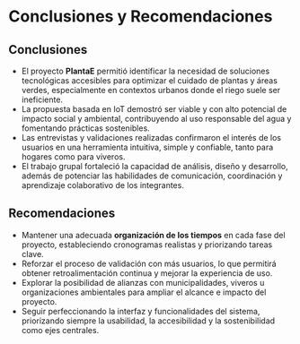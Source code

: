 # Conclusiones y Recomendaciones

## Conclusiones

- El proyecto **PlantaE** permitió identificar la necesidad de soluciones tecnológicas accesibles para optimizar el cuidado de plantas y áreas verdes, especialmente en contextos urbanos donde el riego suele ser ineficiente.  
- La propuesta basada en IoT demostró ser viable y con alto potencial de impacto social y ambiental, contribuyendo al uso responsable del agua y fomentando prácticas sostenibles.  
- Las entrevistas y validaciones realizadas confirmaron el interés de los usuarios en una herramienta intuitiva, simple y confiable, tanto para hogares como para viveros.  
- El trabajo grupal fortaleció la capacidad de análisis, diseño y desarrollo, además de potenciar las habilidades de comunicación, coordinación y aprendizaje colaborativo de los integrantes.  

## Recomendaciones

- Mantener una adecuada **organización de los tiempos** en cada fase del proyecto, estableciendo cronogramas realistas y priorizando tareas clave.  
- Reforzar el proceso de validación con más usuarios, lo que permitirá obtener retroalimentación continua y mejorar la experiencia de uso.  
- Explorar la posibilidad de alianzas con municipalidades, viveros u organizaciones ambientales para ampliar el alcance e impacto del proyecto.  
- Seguir perfeccionando la interfaz y funcionalidades del sistema, priorizando siempre la usabilidad, la accesibilidad y la sostenibilidad como ejes centrales.  
